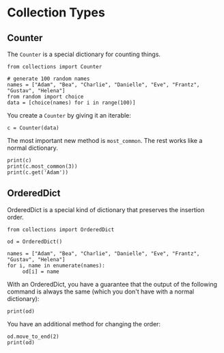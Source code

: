 
# Collection Types

## Counter

The `Counter` is a special dictionary for counting things.

    from collections import Counter

    # generate 100 random names
    names = ["Adam", "Bea", "Charlie", "Danielle", "Eve", "Frantz", "Gustav", "Helena"]
    from random import choice
    data = [choice(names) for i in range(100)]

You create a `Counter` by giving it an iterable:

    c = Counter(data)

The most important new method is `most_common`. The rest works like a normal dictionary.

    print(c)
    print(c.most_common(3))
    print(c.get('Adam'))


## OrderedDict

OrderedDict is a special kind of dictionary that preserves the insertion order.

    from collections import OrderedDict

    od = OrderedDict()

    names = ["Adam", "Bea", "Charlie", "Danielle", "Eve", "Frantz", "Gustav", "Helena"]
    for i, name in enumerate(names):
         od[i] = name

With an OrderedDict, you have a guarantee that the output of the following command is always the same (which you don't have with a normal dictionary):

    print(od)

You have an additional method for changing the order:

    od.move_to_end(2)
    print(od)
